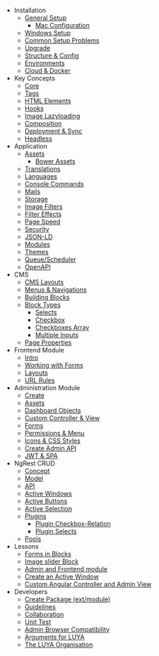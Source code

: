 + Installation
  + [General Setup](install.md)
    + [Mac Configuration](install-mac.md)
  + [Windows Setup](install-windows.md)
  + [Common Setup Problems](install-problems.md)
  + [Upgrade](install-upgrade.md)
  + [Structure & Config](install-structures.md)
  + [Environments](install-environments.md)
  + [Cloud & Docker](install-cloud-docker.md)
+ Key Concepts
  + [Core](concept-core.md)
  + [Tags](concept-tags.md)
  + [HTML Elements](concept-elements.md)
  + [Hooks](concept-hooks.md)
  + [Image Lazyloading](concept-lazyload.md)
  + [Composition](concept-composition.md)
  + [Deployment & Sync](concept-depandsync.md)
  + [Headless](concept-headless.md)
+ Application
  + [Assets](app-assets.md)
    + [Bower Assets](app-assets-bower.md)
  + [Translations](app-translation.md)
  + [Languages](app-language.md)
  + [Console Commands](luya-console.md)
  + [Mails](luya-mail.md)
  + [Storage](app-storage.md)
  + [Image Filters](app-filters.md)
  + [Filter Effects](app-filter-effects.md)
  + [Page Speed](app-speed.md)
  + [Security](app-security.md)
  + [JSON-LD](app-jsonld.md)
  + [Modules](app-module.md)
  + [Themes](app-themes.md)
  + [Queue/Scheduler](app-queue.md)
  + [OpenAPI](app-openapi.md)
+ CMS
  + [CMS Layouts](app-cmslayouts.md)
  + [Menus & Navigations](app-menu.md)
  + [Building Blocks](app-blocks.md)
  + [Block Types](app-block-types.md)
    + [Selects](app-block-type-select.md)
    + [Checkbox](app-block-type-checkbox.md)
    + [Checkboxes Array](app-block-type-checkbox-array.md)
    + [Multiple Inputs](app-block-type-multiple-inputs.md)
  + [Page Properties](app-cmsproperties.md)
+ Frontend Module
  + [Intro](app-module-frontend.md)
  + [Working with Forms](app-module-forms.md)
  + [Layouts](app-module-layouts.md)
  + [URL Rules](app-module-urlrules.md)
+ Administration Module
  + [Create](app-admin-module.md)
  + [Assets](app-admin-module-assets.md)
  + [Dashboard Objects](app-admin-module-dashboardobjects.md)
  + [Custom Controller &amp; View](app-admin-module-controllerview.md)
  + [Forms](app-admin-module-forms.md)
  + [Permissions &amp; Menu](app-admin-module-permission.md)
  + [Icons &amp; CSS Styles](app-admin-module-styles.md)
  + [Create Admin API](app-admin-module-api.md)
  + [JWT &amp; SPA](app-admin-module-jwt-spa.md)
+ NgRest CRUD
  + [Concept](ngrest-concept.md)
  + [Model](ngrest-model.md)
  + [API](ngrest-api.md)
  + [Active Windows](ngrest-activewindow.md)
  + [Active Buttons](ngrest-activebutton.md)
  + [Active Selection](ngrest-activeselection.md)
  + [Plugins](ngrest-plugins.md)
    + [Plugin Checkbox-Relation](ngrest-plugin-checkboxrelation.md)
    + [Plugin Selects](ngrest-plugin-select.md)
  + [Pools](ngrest-pools.md)
+ Lessons
  + [Forms in Blocks](lesson-blockform.md)
  + [Image slider Block](lesson-imagesliderblock.md)
  + [Admin and Frontend module](lesson-module.md)
  + [Create an Active Window](lesson-activewindow.md)
  + [Custom Angular Controller and Admin View](lesson-admin-custom-angular-view.md)
+ Developers
  + [Create Package (ext/module)](luya-package-dev.md)
  + [Guidelines](luya-guideline.md)
  + [Collaboration](luya-collaboration.md)
  + [Unit Test](luya-unittest.md)
  + [Admin Browser Compatibility](luya-browser.md)
  + [Arguments for LUYA](luya-arguments.md)
  + [The LUYA Organisation](luya-organisation.md)

